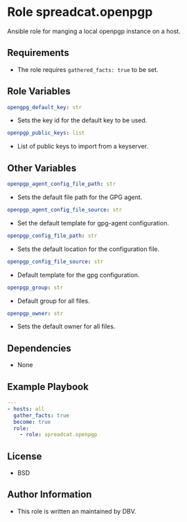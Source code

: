 # Role spreadcat.openpgp

Ansible role for manging a local openpgp instance on a host.

## Requirements

* The role requires `gathered_facts: true` to be set.

## Role Variables

```yaml
opengpg_default_key: str
```

* Sets the key id for the default key to be used.

```yaml
openpgp_public_keys: list
```

* List of public keys to import from a keyserver.

## Other Variables

```yaml
openpgp_agent_config_file_path: str
```

* Sets the default file path for the GPG agent.

```yaml
openpgp_agent_config_file_source: str
```

* Set the default template for gpg-agent configuration.

```yaml
openpgp_config_file_path: str
```

* Sets the default location for the configuration file.

```yaml
openpgp_config_file_source: str
```

* Default template for the gpg configuration.

```yaml
openpgp_group: str
```

* Default group for all files.

```yaml
openpgp_owner: str
```

* Sets the default owner for all files.

## Dependencies

* None

## Example Playbook

```yaml
---
- hosts: all
  gather_facts: true
  become: true
  role:
    - role: spreadcat.openpgp
```

## License

* BSD

## Author Information

* This role is written an maintained by DBV.
